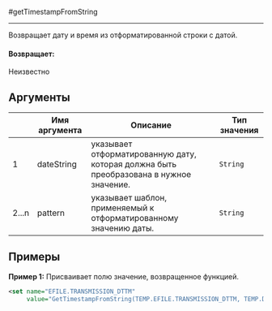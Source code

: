 #getTimestampFromString

---

Возвращает дату и время из отформатированной строки с датой.

#### Возвращает:

Неизвестно

## Аргументы

|  | Имя аргумента | Описание | Тип значения |
| --- | --- | --- | --- |
| 1 | dateString | указывает отформатированную дату, которая должна быть преобразована в нужное значение. | `String` |
| 2...n | pattern | указывает шаблон, применяемый к отформатированному значению даты. | `String` |

## Примеры

**Пример 1:** Присваивает полю значение, возвращенное функцией.
```xml
<set name="EFILE.TRANSMISSION_DTTM"
     value="GetTimestampFromString(TEMP.EFILE.TRANSMISSION_DTTM, TEMP.DTTM_PATTERN)" />
```

